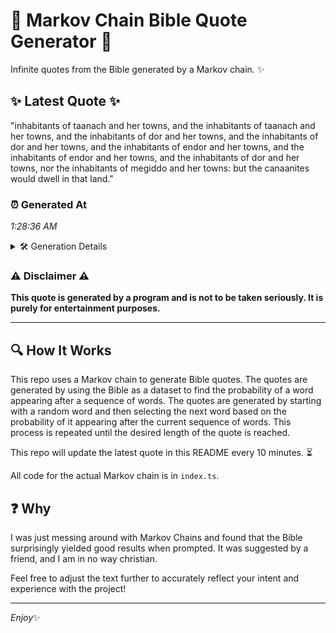 # 📖 Markov Chain Bible Quote Generator 📖

Infinite quotes from the Bible generated by a Markov chain. ✨

## ✨ Latest Quote ✨
"inhabitants of taanach and her towns, and the inhabitants of taanach and her towns, and the inhabitants of dor and her towns, and the inhabitants of dor and her towns, and the inhabitants of endor and her towns, and the inhabitants of endor and her towns, and the inhabitants of dor and her towns, nor the inhabitants of megiddo and her towns: but the canaanites would dwell in that land."

### ⏰ Generated At
*1:28:36 AM*

<details>
    <summary>🛠️ Generation Details</summary>
    <p>
        <strong>🌱 Seed:</strong> inhabitants<br>
        <strong>🔄 Iterations:</strong> 69<br>
        <strong>📜 Context History:</strong><br>[ inhabitants ]: of<br>[ inhabitants, of ]: taanach<br>[ inhabitants, of, taanach ]: and<br>[ inhabitants, of, taanach, and ]: her<br>[ inhabitants, of, taanach, and, her ]: towns,<br>[ inhabitants, of, taanach, and, her, towns, ]: and<br>[ of, taanach, and, her, towns,, and ]: the<br>[ taanach, and, her, towns,, and, the ]: inhabitants<br>[ and, her, towns,, and, the, inhabitants ]: of<br>[ her, towns,, and, the, inhabitants, of ]: taanach<br>[ towns,, and, the, inhabitants, of, taanach ]: and<br>[ and, the, inhabitants, of, taanach, and ]: her<br>[ the, inhabitants, of, taanach, and, her ]: towns,<br>[ inhabitants, of, taanach, and, her, towns, ]: and<br>[ of, taanach, and, her, towns,, and ]: the<br>[ taanach, and, her, towns,, and, the ]: inhabitants<br>[ and, her, towns,, and, the, inhabitants ]: of<br>[ her, towns,, and, the, inhabitants, of ]: dor<br>[ towns,, and, the, inhabitants, of, dor ]: and<br>[ and, the, inhabitants, of, dor, and ]: her<br>[ the, inhabitants, of, dor, and, her ]: towns,<br>[ inhabitants, of, dor, and, her, towns, ]: and<br>[ of, dor, and, her, towns,, and ]: the<br>[ dor, and, her, towns,, and, the ]: inhabitants<br>[ and, her, towns,, and, the, inhabitants ]: of<br>[ her, towns,, and, the, inhabitants, of ]: dor<br>[ towns,, and, the, inhabitants, of, dor ]: and<br>[ and, the, inhabitants, of, dor, and ]: her<br>[ the, inhabitants, of, dor, and, her ]: towns,<br>[ inhabitants, of, dor, and, her, towns, ]: and<br>[ of, dor, and, her, towns,, and ]: the<br>[ dor, and, her, towns,, and, the ]: inhabitants<br>[ and, her, towns,, and, the, inhabitants ]: of<br>[ her, towns,, and, the, inhabitants, of ]: endor<br>[ towns,, and, the, inhabitants, of, endor ]: and<br>[ and, the, inhabitants, of, endor, and ]: her<br>[ the, inhabitants, of, endor, and, her ]: towns,<br>[ inhabitants, of, endor, and, her, towns, ]: and<br>[ of, endor, and, her, towns,, and ]: the<br>[ endor, and, her, towns,, and, the ]: inhabitants<br>[ and, her, towns,, and, the, inhabitants ]: of<br>[ her, towns,, and, the, inhabitants, of ]: endor<br>[ towns,, and, the, inhabitants, of, endor ]: and<br>[ and, the, inhabitants, of, endor, and ]: her<br>[ the, inhabitants, of, endor, and, her ]: towns,<br>[ inhabitants, of, endor, and, her, towns, ]: and<br>[ of, endor, and, her, towns,, and ]: the<br>[ endor, and, her, towns,, and, the ]: inhabitants<br>[ and, her, towns,, and, the, inhabitants ]: of<br>[ her, towns,, and, the, inhabitants, of ]: dor<br>[ towns,, and, the, inhabitants, of, dor ]: and<br>[ and, the, inhabitants, of, dor, and ]: her<br>[ the, inhabitants, of, dor, and, her ]: towns,<br>[ inhabitants, of, dor, and, her, towns, ]: nor<br>[ of, dor, and, her, towns,, nor ]: the<br>[ dor, and, her, towns,, nor, the ]: inhabitants<br>[ and, her, towns,, nor, the, inhabitants ]: of<br>[ her, towns,, nor, the, inhabitants, of ]: megiddo<br>[ towns,, nor, the, inhabitants, of, megiddo ]: and<br>[ nor, the, inhabitants, of, megiddo, and ]: her<br>[ the, inhabitants, of, megiddo, and, her ]: towns:<br>[ inhabitants, of, megiddo, and, her, towns: ]: but<br>[ of, megiddo, and, her, towns:, but ]: the<br>[ megiddo, and, her, towns:, but, the ]: canaanites<br>[ and, her, towns:, but, the, canaanites ]: would<br>[ her, towns:, but, the, canaanites, would ]: dwell<br>[ towns:, but, the, canaanites, would, dwell ]: in<br>[ but, the, canaanites, would, dwell, in ]: that<br>[ the, canaanites, would, dwell, in, that ]: land.<br>
    </p>
</details>

### ⚠️ Disclaimer ⚠️
**This quote is generated by a program and is not to be taken seriously. It is purely for entertainment purposes.**

---

## 🔍 How It Works

This repo uses a Markov chain to generate Bible quotes. The quotes are generated by using the Bible as a dataset to find the probability of a word appearing after a sequence of words. The quotes are generated by starting with a random word and then selecting the next word based on the probability of it appearing after the current sequence of words. This process is repeated until the desired length of the quote is reached.

This repo will update the latest quote in this README every 10 minutes. ⏳

All code for the actual Markov chain is in `index.ts`.

## ❓ Why

I was just messing around with Markov Chains and found that the Bible surprisingly yielded good results when prompted. 
It was suggested by a friend, and I am in no way christian.

Feel free to adjust the text further to accurately reflect your intent and experience with the project!

---

*Enjoy*✨
